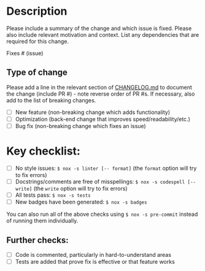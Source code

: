 # Description

Please include a summary of the change and which issue is fixed. Please also include relevant motivation and context. List any dependencies that are required for this change.

Fixes # (issue)

## Type of change

Please add a line in the relevant section of [CHANGELOG.md](https://github.com/ROVI-org/thevenin/blob/dev/CHANGELOG.md) to document the change (include PR #) - note reverse order of PR #s. If necessary, also add to the list of breaking changes.

- [ ] New feature (non-breaking change which adds functionality)
- [ ] Optimization (back-end change that improves speed/readability/etc.)
- [ ] Bug fix (non-breaking change which fixes an issue)

# Key checklist:

- [ ] No style issues: `$ nox -s linter [-- format]` (the `format` option will try to fix errors)
- [ ] Docstrings/comments are free of misspellings: `$ nox -s codespell [-- write]` (the `write` option will try to fix errors)
- [ ] All tests pass: `$ nox -s tests`
- [ ] New badges have been generated: `$ nox -s badges`

You can also run all of the above checks using `$ nox -s pre-commit` instead of running them individually.

## Further checks:

- [ ] Code is commented, particularly in hard-to-understand areas
- [ ] Tests are added that prove fix is effective or that feature works
